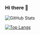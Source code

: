 ### Hi there 👋

![GitHub Stats](https://github-readme-stats.vercel.app/api?username=1nayu&show_icons=true)

[![Top Langs](https://github-readme-stats.vercel.app/api/top-langs/?username=1nayu&layout=compact&langs_count=6)](https://github.com/anuraghazra/github-readme-stats)

<!--
**1nayu/1nayu** is a ✨ _special_ ✨ repository because its `README.md` (this file) appears on your GitHub profile.

Here are some ideas to get you started:

- 🔭 I’m currently working on ...
- 🌱 I’m currently learning ...
- 👯 I’m looking to collaborate on ...
- 🤔 I’m looking for help with ...
- 💬 Ask me about ...
- 📫 How to reach me: ...
- 😄 Pronouns: ...
- ⚡ Fun fact: ...
-->
